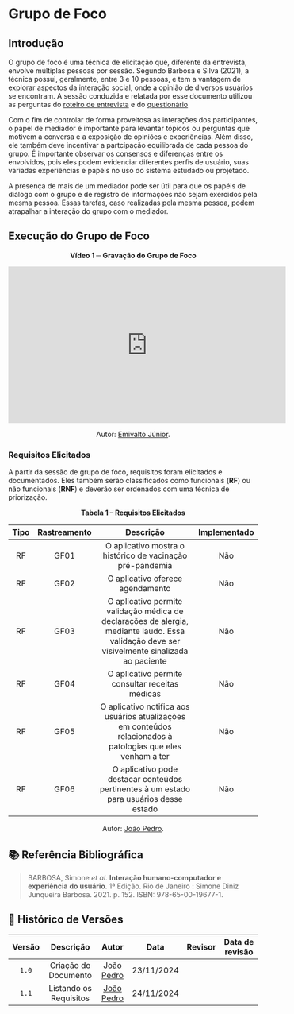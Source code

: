 # Grupo de Foco

## Introdução

O grupo de foco é uma técnica de elicitação que, diferente da entrevista, envolve múltiplas pessoas por sessão. Segundo Barbosa e Silva (2021), a técnica possui, geralmente, entre 3 e 10 pessoas, e tem a vantagem de explorar aspectos da interação social, onde a opinião de diversos usuários se encontram. A sessão conduzida e relatada por esse documento utilizou as perguntas do [roteiro de entrevista](entrevista.md) e do [questionário](../analise-perfil-usuario/questionario.md)

Com o fim de controlar de forma proveitosa as interações dos participantes, o papel de mediador é importante para levantar tópicos ou perguntas que motivem a conversa e a exposição de opiniões e experiências. Além disso, ele também deve incentivar a partcipação equilibrada de cada pessoa do grupo. É importante observar os consensos e diferenças entre os envolvidos, pois eles podem evidenciar diferentes perfis de usuário, suas variadas experiências e papéis no uso do sistema estudado ou projetado.

A presença de mais de um mediador pode ser útil para que os papéis de diálogo com o grupo e de registro de informações não sejam exercidos pela mesma pessoa. Essas tarefas, caso realizadas pela mesma pessoa, podem atrapalhar a interação do grupo com o mediador.

## Execução do Grupo de Foco

<div align="center">
<p><strong>Vídeo 1 ─ Gravação do Grupo de Foco</strong></p>

<iframe width="560" height="315" src="https://www.youtube.com/embed/70yGXwLnMz8?si=0mF9pw5b_7PiN5ih" frameborder="0" allowfullscreen></iframe>
    <p>Autor: <a href="https://github.com/EmivaltoJrr">Emivalto Júnior</a>.</p>
</div>

### Requisitos Elicitados

A partir da sessão de grupo de foco, requisitos foram elicitados e documentados. Eles também serão classificados como funcionais (**RF**) ou não funcionais (**RNF**) e deverão ser ordenados com uma técnica de priorização.

<div align="center">
    <p><strong>Tabela 1 – Requisitos Elicitados</strong></p>
</div>

<center>

| Tipo | Rastreamento | Descrição | Implementado |
| :-:  | :----------: | :-------: | :----------: |
| RF   | GF01 | O aplicativo mostra o histórico de vacinação pré-pandemia | Não |
| RF   | GF02 | O aplicativo oferece agendamento | Não |
| RF   | GF03 | O aplicativo permite validação médica de declarações de alergia, mediante laudo. Essa validação deve ser visivelmente sinalizada ao paciente | Não |
| RF   | GF04 | O aplicativo permite consultar receitas médicas | Não |
| RF   | GF05 | O aplicativo notifica aos usuários atualizações em conteúdos relacionados à patologias que eles venham a ter | Não |
| RF   | GF06 | O aplicativo pode destacar conteúdos pertinentes à um estado para usuários desse estado | Não |

</center>

<div align="center">
    <p>Autor: <a href="https://github.com/JoosPerro">João Pedro</a>.</p>
</div>

## 📚 Referência Bibliográfica

> BARBOSA, Simone *et al*. **Interação humano-computador e experiência do
usuário**. 1ª Edição. Rio de Janeiro : Simone Diniz Junqueira
Barbosa. 2021. p. 152. ISBN: 978-65-00-19677-1.

## 📑 Histórico de Versões

| Versão |          Descrição              |     Autor      |      Data      |   Revisor     |    Data de revisão    |  
|:------:|:-------------------------------:|:--------------:|:--------------:|:-------------:|:---------------------:|
|  `1.0`  | Criação do Documento | [João Pedro](https://github.com/JoosPerro)| 23/11/2024   | |  |
|  `1.1`  | Listando os Requisitos | [João Pedro](https://github.com/JoosPerro)| 24/11/2024   | |  |
